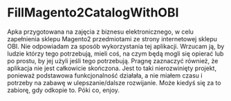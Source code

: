 # FillMagento2CatalogWithOBI
Apka przygotowana na zajęcia z biznesu elektronicznego, w celu zapełnienia sklepu Magento2 przedmiotami ze strony internetowej sklepu OBI. Nie odpowiadam za sposób wykorzystania tej aplikacji. Wrzucam ją, by ludzie którzy tego potrzebują, mieli coś, na czym będą mogli się opierać lub po prostu, by jej użyli jeśli tego potrzebują. Pragnę zaznaczyć również, że aplikacja nie jest całkowicie skończona. Jest to taki nierozwinięty projekt, ponieważ podstawowa funkcjonalność działała, a nie miałem czasu i potrzeby na zabawę w ulepszanie/dalsze rozwijanie. Może kiedyś się za to zabiorę, gdy odkopie to. Póki co, enjoy.
